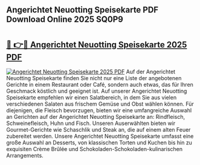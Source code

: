 ## Angerichtet Neuotting Speisekarte PDF Download Online 2025 SQ0P9

# <h2><a href="http://gc8n3e.nevu.top/?p=Angerichtet+Neuotting+Speisekarte">🔗 👉🔴 Angerichtet Neuotting Speisekarte 2025 PDF</a></h2>

[![Angerichtet Neuotting Speisekarte 2025 PDF](https://i.imgur.com/dBaPXMq.png)](http://gc8n3e.nevu.top/?p=Angerichtet+Neuotting+Speisekarte)
Auf der Angerichtet Neuotting Speisekarte finden Sie nicht nur eine Liste der angebotenen Gerichte in einem Restaurant oder Café, sondern auch etwas, das für Ihren Geschmack köstlich und geeignet ist. Auf unserer Angerichtet Neuotting Speisekarte empfehlen wir einen Salatbereich, in dem Sie aus vielen verschiedenen Salaten aus frischem Gemüse und Obst wählen können. Für diejenigen, die Fleisch bevorzugen, bieten wir eine umfangreiche Auswahl an Gerichten auf der Angerichtet Neuotting Speisekarte an: Rindfleisch, Schweinefleisch, Huhn und Fisch. Unseren Auserwählten bieten wir Gourmet-Gerichte wie Schaschlik und Steak an, die auf einem alten Feuer zubereitet werden. Unsere Angerichtet Neuotting Speisekarte umfasst eine große Auswahl an Desserts, von klassischen Torten und Kuchen bis hin zu exquisiten Crème Brûlée und Schokoladen-Schokoladen-kulinarischen Arrangements.

